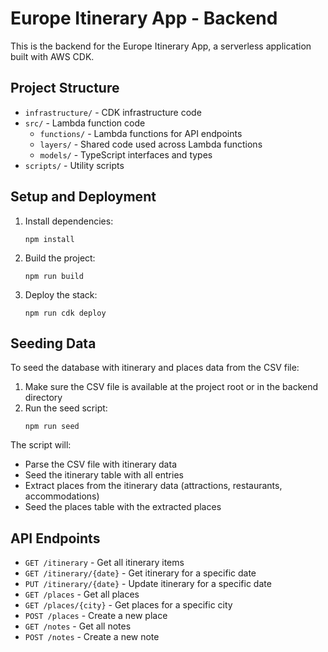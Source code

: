 # Europe Itinerary App - Backend

This is the backend for the Europe Itinerary App, a serverless application built with AWS CDK.

## Project Structure

- `infrastructure/` - CDK infrastructure code
- `src/` - Lambda function code
  - `functions/` - Lambda functions for API endpoints
  - `layers/` - Shared code used across Lambda functions
  - `models/` - TypeScript interfaces and types
- `scripts/` - Utility scripts

## Setup and Deployment

1. Install dependencies:
   ```
   npm install
   ```

2. Build the project:
   ```
   npm run build
   ```

3. Deploy the stack:
   ```
   npm run cdk deploy
   ```

## Seeding Data

To seed the database with itinerary and places data from the CSV file:

1. Make sure the CSV file is available at the project root or in the backend directory
2. Run the seed script:
   ```
   npm run seed
   ```

The script will:
- Parse the CSV file with itinerary data
- Seed the itinerary table with all entries
- Extract places from the itinerary data (attractions, restaurants, accommodations)
- Seed the places table with the extracted places

## API Endpoints

- `GET /itinerary` - Get all itinerary items
- `GET /itinerary/{date}` - Get itinerary for a specific date
- `PUT /itinerary/{date}` - Update itinerary for a specific date
- `GET /places` - Get all places
- `GET /places/{city}` - Get places for a specific city
- `POST /places` - Create a new place
- `GET /notes` - Get all notes
- `POST /notes` - Create a new note
